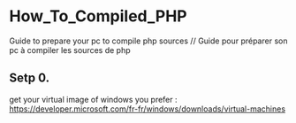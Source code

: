 # How_To_Compiled_PHP
Guide to prepare your pc to compile php sources // Guide pour préparer son pc à compiler les sources de php


Setp 0. 
---------
get your virtual image of windows you prefer :
https://developer.microsoft.com/fr-fr/windows/downloads/virtual-machines


